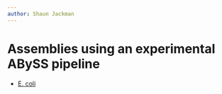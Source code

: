 ```yaml
---
author: Shaun Jackman
---
```


Assemblies using an experimental ABySS pipeline
================================================================================

* [E. coli](ecoli/)
